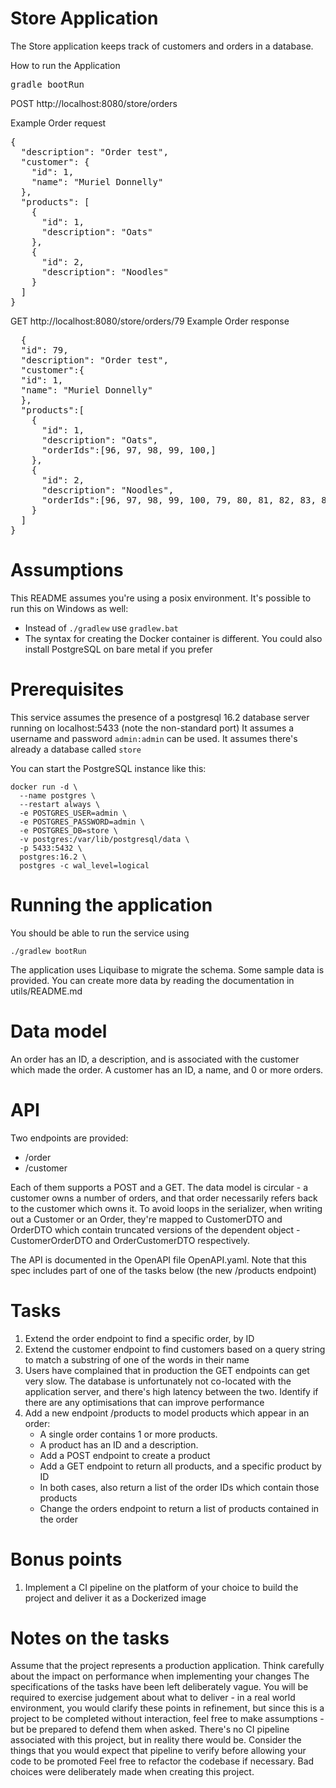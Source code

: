# Store Application
The Store application keeps track of customers and orders in a database.

How to run the Application
<pre>gradle bootRun</pre>

POST http://localhost:8080/store/orders

Example Order request
<pre>
{
  "description": "Order test",
  "customer": {
    "id": 1,
    "name": "Muriel Donnelly"
  },
  "products": [
    {
      "id": 1,
      "description": "Oats"
    },
    {
      "id": 2,
      "description": "Noodles"
    }
  ]
}
</pre>

GET http://localhost:8080/store/orders/79
Example Order response
<pre>
  {
  "id": 79,
  "description": "Order test",
  "customer":{
  "id": 1,
  "name": "Muriel Donnelly"
  },
  "products":[
    {
      "id": 1,
      "description": "Oats",
      "orderIds":[96, 97, 98, 99, 100,]
    },
    {
      "id": 2,
      "description": "Noodles",
      "orderIds":[96, 97, 98, 99, 100, 79, 80, 81, 82, 83, 84, 85, 86, 87, 88, 89, 90, 91,…]
    }
  ]
}
</pre>


# Assumptions
This README assumes you're using a posix environment. It's possible to run this on Windows as well:
* Instead of `./gradlew` use `gradlew.bat`
* The syntax for creating the Docker container is different. You could also install PostgreSQL on bare metal if you prefer


# Prerequisites
This service assumes the presence of a postgresql 16.2 database server running on localhost:5433 (note the non-standard port)
It assumes a username and password `admin:admin` can be used.
It assumes there's already a database called `store`

You can start the PostgreSQL instance like this:
```shell
docker run -d \
  --name postgres \
  --restart always \
  -e POSTGRES_USER=admin \
  -e POSTGRES_PASSWORD=admin \
  -e POSTGRES_DB=store \
  -v postgres:/var/lib/postgresql/data \
  -p 5433:5432 \
  postgres:16.2 \
  postgres -c wal_level=logical
```

# Running the application
You should be able to run the service using
```shell
./gradlew bootRun
```

The application uses Liquibase to migrate the schema. Some sample data is provided. You can create more data by reading the documentation in utils/README.md

# Data model
An order has an ID, a description, and is associated with the customer which made the order.
A customer has an ID, a name, and 0 or more orders.

# API
Two endpoints are provided:
   * /order
   * /customer

Each of them supports a POST and a GET. The data model is circular - a customer owns a number of orders, and that order necessarily refers back to the customer which owns it.
To avoid loops in the serializer, when writing out a Customer or an Order, they're mapped to CustomerDTO and OrderDTO which contain truncated versions of the dependent object - CustomerOrderDTO and OrderCustomerDTO respectively.

The API is documented in the OpenAPI file OpenAPI.yaml. Note that this spec includes part of one of the tasks below (the new /products endpoint)

# Tasks

1. Extend the order endpoint to find a specific order, by ID
2. Extend the customer endpoint to find customers based on a query string to match a substring of one of the words in their name
3. Users have complained that in production the GET endpoints can get very slow. The database is unfortunately not co-located with the application server, and there's high latency between the two. Identify if there are any optimisations that can improve performance
4. Add a new endpoint /products to model products which appear in an order:
      * A single order contains 1 or more products. 
      * A product has an ID and a description. 
      * Add a POST endpoint to create a product
      * Add a GET endpoint to return all products, and a specific product by ID
      * In both cases, also return a list of the order IDs which contain those products
      * Change the orders endpoint to return a list of products contained in the order

# Bonus points
1. Implement a CI pipeline on the platform of your choice to build the project and deliver it as a Dockerized image

# Notes on the tasks
Assume that the project represents a production application.
Think carefully about the impact on performance when implementing your changes
The specifications of the tasks have been left deliberately vague. You will be required to exercise judgement about what to deliver - in a real world environment, you would clarify these points in refinement, but since this is a project to be completed without interaction, feel free to make assumptions - but be prepared to defend them when asked.
There's no CI pipeline associated with this project, but in reality there would be. Consider the things that you would expect that pipeline to verify before allowing your code to be promoted
Feel free to refactor the codebase if necessary. Bad choices were deliberately made when creating this project.
